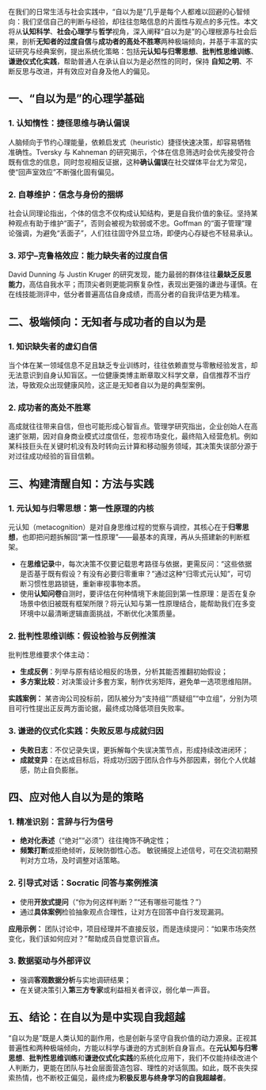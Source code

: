 在我们的日常生活与社会实践中，“自以为是”几乎是每个人都难以回避的心智倾向：我们坚信自己的判断与经验，却往往忽略信息的片面性与观点的多元性。本文将从**认知科学**、**社会心理学**与**哲学**视角，深入阐释“自以为是”的心理根源与社会后果，剖析**无知者的过度自信**与**成功者的高处不胜寒**两种极端倾向，并基于丰富的实证研究与经典案例，提出系统化策略：包括**元认知与归零思想**、**批判性思维训练**、**谦逊仪式化实践**，帮助普通人在承认自以为是必然性的同时，保持 **自知之明**、不断反思与改进，并有效应对自身及他人的偏见。

## 一、“自以为是”的心理学基础

### 1. 认知惰性：捷径思维与确认偏误
人脑倾向于节约心理能量，依赖启发式（heuristic）捷径快速决策，却容易牺牲准确性。Tversky 与 Kahneman 的研究揭示，个体在信息筛选时会优先接受符合既有信念的信息，同时忽视相反证据，这种**确认偏误**在社交媒体平台尤为常见，使“回声室效应”不断强化固有偏见。

### 2. 自尊维护：信念与身份的捆绑
社会认同理论指出，个体的信念不仅构成认知结构，更是自我价值的象征。坚持某种观点有助于维护“面子”，否则会被视为软弱或不忠。Goffman 的“面子管理”理论强调，为避免“丢面子”，人们往往固守外显立场，即便内心存疑也不轻易承认。

### 3. 邓宁–克鲁格效应：能力缺失者的过度自信
David Dunning 与 Justin Kruger 的研究发现，能力最弱的群体往往**最缺乏反思能力**，高估自我水平；而顶尖者则更能洞察复杂性，表现出更强的谦逊与谨慎。在在线技能测评中，低分者普遍高估自身成绩，而高分者的自我评估更为精准。

## 二、极端倾向：无知者与成功者的自以为是

### 1. 知识缺失者的虚幻自信
当个体在某一领域信息不足且缺乏专业训练时，往往依赖直觉与零散经验发言，却无法意识到自身认知盲区。一位健康类博主断章取义科学文章，自信推荐不当疗法，导致观众出现健康风险，这正是无知者自以为是的典型案例。

### 2. 成功者的高处不胜寒
高成就往往带来自信，但也可能形成心智盲点。管理学研究指出，企业创始人在高速扩张期，因对自身商业模式过度信任，忽视市场变化，最终陷入经营危机。例如某科技巨头在关键时机没有及时转向云计算和移动服务领域，其决策失误部分源于对过往成功经验的盲目信赖。

## 三、构建清醒自知：方法与实践

### 1. 元认知与归零思想：第一性原理的内核
元认知（metacognition）是对自身思维过程的觉察与调控，其核心在于**归零思想**，也即把问题拆解回“第一性原理”——最基本的真理，再从头搭建新的判断框架。
- 在**思维记录**中，每次决策不仅要记载思考路径与依据，更需反问：“这些依据是否基于既有假设？有没有必要归零重审？”通过这种“归零式元认知”，可切断习惯性思路锁链，重新审视事物本质。
- 使用**认知问卷**自测时，要评估在何种情境下未能回到第一性原理：是否在复杂场景中依旧被既有框架所限？将元认知与第一性原理结合，能帮助我们在多变环境中以最清晰逻辑直面挑战，不断优化决策质量。

### 2. 批判性思维训练：假设检验与反例推演
批判性思维要求个体主动：
- **生成反例**：列举与原有结论相反的场景，分析其能否推翻初始假设；
- **多方案比较**：对决策设计多套方案，制作优劣矩阵，避免单一选项思维陷阱。

**实践案例：** 某咨询公司投标前，团队被分为“支持组”“质疑组”“中立组”，分别为项目可行性提出正反两方面论据，最终成功降低项目失败率。

### 3. 谦逊的仪式化实践：失败反思与成就归因
- **失败日志**：不仅记录失误，更拆解每个失误决策节点，形成持续改进闭环；
- **成就变异**：在达成目标后，将成功归因于团队合作与外部因素，弱化个人优越感，防止自负膨胀。

## 四、应对他人自以为是的策略

### 1. 精准识别：言辞与行为信号
- **绝对化表述**（“绝对”“必须”）往往掩饰不确定性；
- **频繁打断**或拒绝倾听，反映防御性心态。
敏锐捕捉上述信号，可在交流初期预判对方立场，及时调整对话策略。

### 2. 引导式对话：Socratic 问答与案例推演
- 使用**开放式提问**（“你为何这样判断？”“还有哪些可能性？”）
- 通过**具体案例**检验抽象观点合理性，让对方在回答中自行发现漏洞。

**应用示例：** 团队讨论中，项目经理并不直接反驳，而是连续提问：“如果市场突然变化，我们该如何应对？”帮助成员自觉意识盲点。

### 3. 数据驱动与外部评议
- 强调**客观数据分析**与实地调研结果；
- 在关键决策引入**第三方专家**或利益相关者评议，弱化单一声音。

## 五、结论：在自以为是中实现自我超越

“自以为是”既是人类认知的副作用，也是创新与坚守自我价值的动力源泉。正视其普遍性和两种极端倾向，方能以科学与谦逊的方式剖析自身盲点。在**元认知与归零思想**、**批判性思维训练**和**谦逊仪式化实践**的系统化应用下，我们不仅能持续改进个人判断力，更能在团队与社会层面营造包容、理性的对话氛围。如此，既不丧失探索热情，也不断校正偏见，最终成为**积极反思与终身学习的自我超越者**。

